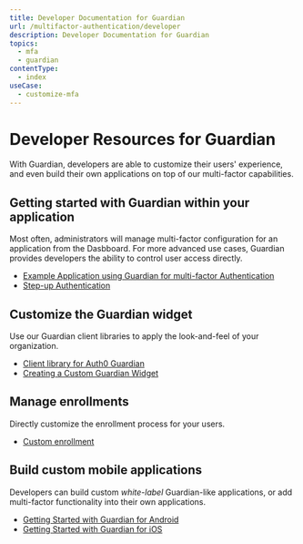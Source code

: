 ```yaml
---
title: Developer Documentation for Guardian
url: /multifactor-authentication/developer
description: Developer Documentation for Guardian
topics:
  - mfa
  - guardian
contentType:
  - index
useCase:
  - customize-mfa
---
```

# Developer Resources for Guardian

With Guardian, developers are able to customize their users' experience, and even build their own applications on top of our multi-factor capabilities.

## Getting started with Guardian within your application

Most often, administrators will manage multi-factor configuration for an application from the Dasbboard. For more advanced use cases, Guardian provides developers the ability to control user access directly.

* [Example Application using Guardian for multi-factor Authentication](https://github.com/auth0/guardian-example)
* [Step-up Authentication](/multifactor-authentication/step-up-authentication)

## Customize the Guardian widget

Use our Guardian client libraries to apply the look-and-feel of your organization.

* [Client library for Auth0 Guardian](https://github.com/auth0/auth0-guardian.js)
* [Creating a Custom Guardian Widget](https://github.com/auth0/auth0-guardian.js/tree/master/example)

## Manage enrollments

Directly customize the enrollment process for your users.

* [Custom enrollment](/multifactor-authentication/developer/custom-enrollment-ticket)

## Build custom mobile applications

Developers can build custom _white-label_ Guardian-like applications, or add multi-factor functionality into their own applications.

* [Getting Started with Guardian for Android](/multifactor-authentication/developer/libraries/android)
* [Getting Started with Guardian for iOS](/multifactor-authentication/developer/libraries/ios)
